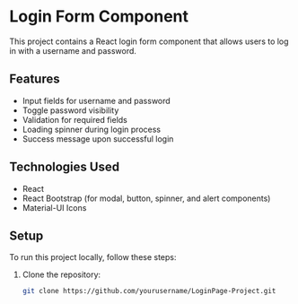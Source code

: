 # Login Form Component

This project contains a React login form component that allows users to log in with a username and password.

## Features

- Input fields for username and password
- Toggle password visibility
- Validation for required fields
- Loading spinner during login process
- Success message upon successful login

## Technologies Used

- React
- React Bootstrap (for modal, button, spinner, and alert components)
- Material-UI Icons

## Setup

To run this project locally, follow these steps:

1. Clone the repository:

   ```bash
   git clone https://github.com/yourusername/LoginPage-Project.git
